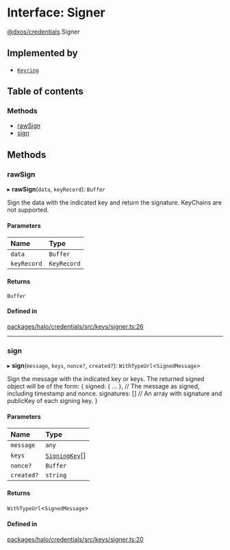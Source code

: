 # Interface: Signer

[@dxos/credentials](../modules/dxos_credentials.md).Signer

## Implemented by

- [`Keyring`](../classes/dxos_credentials.Keyring.md)

## Table of contents

### Methods

- [rawSign](dxos_credentials.Signer.md#rawsign)
- [sign](dxos_credentials.Signer.md#sign)

## Methods

### rawSign

▸ **rawSign**(`data`, `keyRecord`): `Buffer`

Sign the data with the indicated key and return the signature.
KeyChains are not supported.

#### Parameters

| Name | Type |
| :------ | :------ |
| `data` | `Buffer` |
| `keyRecord` | `KeyRecord` |

#### Returns

`Buffer`

#### Defined in

[packages/halo/credentials/src/keys/signer.ts:26](https://github.com/dxos/dxos/blob/e3b936721/packages/halo/credentials/src/keys/signer.ts#L26)

___

### sign

▸ **sign**(`message`, `keys`, `nonce?`, `created?`): `WithTypeUrl`<`SignedMessage`\>

Sign the message with the indicated key or keys. The returned signed object will be of the form:
{
  signed: { ... }, // The message as signed, including timestamp and nonce.
  signatures: []   // An array with signature and publicKey of each signing key.
}

#### Parameters

| Name | Type |
| :------ | :------ |
| `message` | `any` |
| `keys` | [`SigningKey`](../modules/dxos_credentials.md#signingkey)[] |
| `nonce?` | `Buffer` |
| `created?` | `string` |

#### Returns

`WithTypeUrl`<`SignedMessage`\>

#### Defined in

[packages/halo/credentials/src/keys/signer.ts:20](https://github.com/dxos/dxos/blob/e3b936721/packages/halo/credentials/src/keys/signer.ts#L20)

